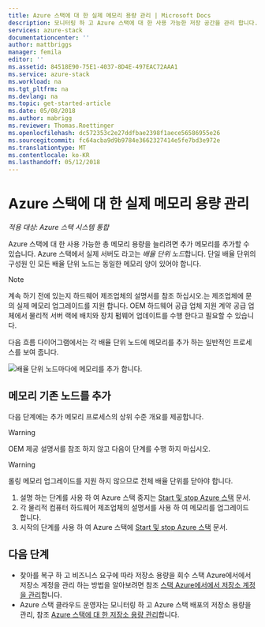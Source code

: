 ```yaml
---
title: Azure 스택에 대 한 실제 메모리 용량 관리 | Microsoft Docs
description: 모니터링 하 고 Azure 스택에 대 한 사용 가능한 저장 공간을 관리 합니다.
services: azure-stack
documentationcenter: ''
author: mattbriggs
manager: femila
editor: ''
ms.assetid: 84518E90-75E1-4037-8D4E-497EAC72AAA1
ms.service: azure-stack
ms.workload: na
ms.tgt_pltfrm: na
ms.devlang: na
ms.topic: get-started-article
ms.date: 05/08/2018
ms.author: mabrigg
ms.reviewer: Thomas.Roettinger
ms.openlocfilehash: dc572353c2e27ddfbae2398f1aece56586955e26
ms.sourcegitcommit: fc64acba9d9b9784e3662327414e5fe7bd3e972e
ms.translationtype: MT
ms.contentlocale: ko-KR
ms.lasthandoff: 05/12/2018
---
```

<!---Loc Comment: Please, check the comment in coversation section---> 
# <a name="manage-physical-memory-capacity-for-azure-stack"></a>Azure 스택에 대 한 실제 메모리 용량 관리

*적용 대상: Azure 스택 시스템 통합*

Azure 스택에 대 한 사용 가능한 총 메모리 용량을 늘리려면 추가 메모리를 추가할 수 있습니다. Azure 스택에서 실제 서버도 라고는 *배율 단위 노드*합니다. 단일 배율 단위의 구성원 인 모든 배율 단위 노드는 동일한 메모리 양이 있어야 합니다.

> [!note]  
> 계속 하기 전에 있는지 하드웨어 제조업체의 설명서를 참조 하십시오.는 제조업체에 문의 실제 메모리 업그레이드를 지원 합니다. OEM 하드웨어 공급 업체 지원 계약 공급 업체에서 물리적 서버 랙에 배치와 장치 펌웨어 업데이트를 수행 한다고 필요할 수 있습니다.

다음 흐름 다이어그램에서는 각 배율 단위 노드에 메모리를 추가 하는 일반적인 프로세스를 보여 줍니다.

![배율 단위 노드마다에 메모리를 추가 합니다.](media\azure-stack-manage-storage-physical-capacity\process-to-add-memory-to-scale-unit.png)

## <a name="add-memory-to-an-existing-node"></a>메모리 기존 노드를 추가
다음 단계에는 추가 메모리 프로세스의 상위 수준 개요를 제공합니다. 

> [!Warning]  
OEM 제공 설명서를 참조 하지 않고 다음이 단계를 수행 하지 마십시오.

> [!Warning]  
롤링 메모리 업그레이드를 지원 하지 않으므로 전체 배율 단위를 닫아야 합니다.

1. 설명 하는 단계를 사용 하 여 Azure 스택 중지는 [Start 및 stop Azure 스택](azure-stack-start-and-stop.md) 문서.
2. 각 물리적 컴퓨터 하드웨어 제조업체의 설명서를 사용 하 여 메모리를 업그레이드 합니다.
3. 시작의 단계를 사용 하 여 Azure 스택에 [Start 및 stop Azure 스택](azure-stack-start-and-stop.md) 문서.

## <a name="next-steps"></a>다음 단계

 - 찾아를 복구 하 고 비즈니스 요구에 따라 저장소 용량을 회수 스택 Azure에서에서 저장소 계정을 관리 하는 방법을 알아보려면 참조 [스택 Azure에서에서 저장소 계정을 관리](azure-stack-manage-storage-accounts.md)합니다.
 - Azure 스택 클라우드 운영자는 모니터링 하 고 Azure 스택 배포의 저장소 용량을 관리, 참조 [Azure 스택에 대 한 저장소 용량 관리](azure-stack-manage-storage-shares.md)합니다. 
